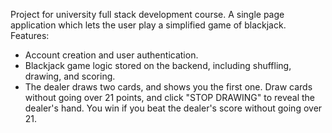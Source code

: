 Project for university full stack development course. A single page application which lets the user play a simplified game of blackjack.
Features:
- Account creation and user authentication.
- Blackjack game logic stored on the backend, including shuffling, drawing, and scoring.
- The dealer draws two cards, and shows you the first one. Draw cards without going over 21 points, and click "STOP DRAWING" to reveal the dealer's hand. You win if you beat the dealer's score without going over 21.
